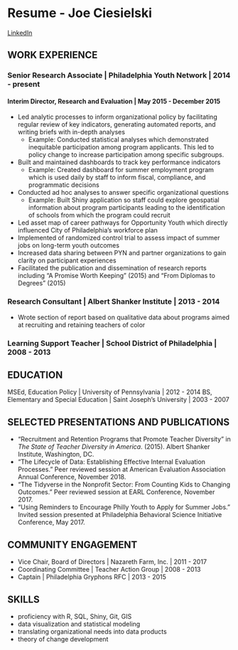 # Resume - Joe Ciesielski

[LinkedIn](www.linkedin.com/in/joseph-ciesielski)

## WORK EXPERIENCE

### Senior Research Associate | Philadelphia Youth Network | 2014 - present

#### Interim Director, Research and Evaluation | May 2015 - December 2015

- Led analytic processes to inform organizational policy by facilitating regular review of key indicators, generating automated reports, and writing briefs with in-depth analyses
  - Example: Conducted statistical analyses which demonstrated inequitable participation among program applicants. This led to policy change to increase participation among specific subgroups. 
- Built and maintained dashboards to track key performance indicators
  - Example: Created dashboard for summer employment program which is used daily by staff to inform fiscal, compliance, and programmatic decisions
- Conducted ad hoc analyses to answer specific organizational questions
  - Example: Built Shiny application so staff could explore geospatial information about program participants leading to the identification of schools from which the program could recruit
- Led asset map of career pathways for Opportunity Youth which directly influenced City of Philadelphia’s workforce plan
- Implemented of randomized control trial to assess impact of summer jobs on long-term youth outcomes
- Increased data sharing between PYN and partner organizations to gain clarity on participant experiences
- Facilitated the publication and dissemination of research reports including “A Promise Worth Keeping” (2015) and “From Diplomas to Degrees” (2015)

### Research Consultant | Albert Shanker Institute | 2013 - 2014

- Wrote section of report based on qualitative data about programs aimed at recruiting and retaining teachers of color

### Learning Support Teacher | School District of Philadelphia | 2008 - 2013

## EDUCATION

MSEd, Education Policy | University of Pennsylvania | 2012 - 2014
BS, Elementary and Special Education | Saint Joseph’s University | 2003 - 2007

## SELECTED PRESENTATIONS AND PUBLICATIONS

- “Recruitment and Retention Programs that Promote Teacher Diversity” in *The State of Teacher Diversity in America*. (2015). Albert Shanker Institute, Washington, DC. 
- “The Lifecycle of Data: Establishing Effective Internal Evaluation Processes.” Peer reviewed session at American Evaluation Association Annual Conference, November 2018.
- “The Tidyverse in the Nonprofit Sector: From Counting Kids to Changing Outcomes.” Peer reviewed session at EARL Conference, November 2017. 
- “Using Reminders to Encourage Philly Youth to Apply for Summer Jobs.” Invited session presented at Philadelphia Behavioral Science Initiative Conference, May 2017. 

## COMMUNITY ENGAGEMENT

- Vice Chair, Board of Directors | Nazareth Farm, Inc. | 2011 - 2017
- Coordinating Committee | Teacher Action Group | 2008 - 2013
- Captain | Philadelphia Gryphons RFC | 2013 - 2015

## SKILLS

- proficiency with R, SQL, Shiny, Git, GIS 
- data visualization and statistical modeling
- translating organizational needs into data products
- theory of change development
